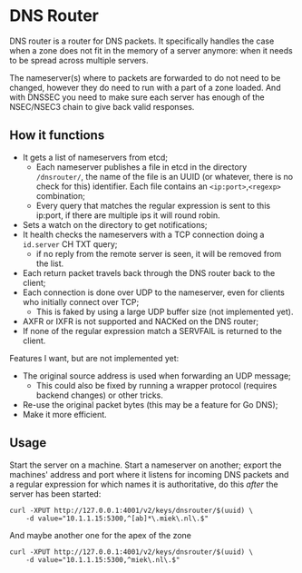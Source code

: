 # DNS Router

DNS router is a router for DNS packets. It specifically handles the case when a zone
does not fit in the memory of a server anymore: when it needs to be spread across 
multiple servers.

The nameserver(s) where to packets are forwarded to do not need to be changed, however
they do need to run with a part of a zone loaded. And with DNSSEC you need to make
sure each server has enough of the NSEC/NSEC3 chain to give back valid responses.

## How it functions

* It gets a list of nameservers from etcd;
    * Each nameserver publishes a file in etcd in the directory `/dnsrouter/`,
        the name of the file is an UUID (or whatever, there is no check for this)
        identifier. Each file contains an `<ip:port>`,`<regexp>` combination;
    * Every query that matches the regular expression is sent to this ip:port, if there
        are multiple ips it will round robin.
* Sets a watch on the directory to get notifications;
* It health checks the nameservers with a TCP connection doing a `id.server` CH TXT query;
    * if no reply from the remote server is seen, it will be removed from the list.
* Each return packet travels back through the DNS router back to the client;
* Each connection is done over UDP to the nameserver, even for clients who initially
    connect over TCP;
    * This is faked by using a large UDP buffer size (not implemented yet).
* AXFR or IXFR is not supported and NACKed on the DNS router;
* If none of the regular expression match a SERVFAIL is returned to the client.

Features I want, but are not implemented yet:

* The original source address is used when forwarding an UDP message;
    * This could also be fixed by running a wrapper protocol (requires backend changes) or
        other tricks.
* Re-use the original packet bytes (this may be a feature for Go DNS);
* Make it more efficient.

## Usage

Start the server on a machine. Start a nameserver on another; export the machines'
address and port where it listens for incoming DNS packets and a regular expression
for which names it is authoritative, do this *after* the server has been started:

    curl -XPUT http://127.0.0.1:4001/v2/keys/dnsrouter/$(uuid) \
        -d value="10.1.1.15:5300,^[ab]*\.miek\.nl\.$" 

And maybe another one for the apex of the zone

    curl -XPUT http://127.0.0.1:4001/v2/keys/dnsrouter/$(uuid) \
        -d value="10.1.1.15:5300,^miek\.nl\.$" 
